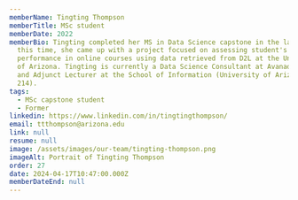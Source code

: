 ```yaml
---
memberName: Tingting Thompson
memberTitle: MSc student
memberDate: 2022
memberBio: Tingting completed her MS in Data Science capstone in the lab. During
  this time, she came up with a project focused on assessing student's
  performance in online courses using data retrieved from D2L at the University
  of Arizona. Tingting is currently a Data Science Consultant at Avanade in NYC
  and Adjunct Lecturer at the School of Information (University of Arizona; ESOC
  214).
tags:
  - MSc capstone student
  - Former
linkedin: https://www.linkedin.com/in/tingtingthompson/
email: ttthompson@arizona.edu
link: null
resume: null
image: /assets/images/our-team/tingting-thompson.png
imageAlt: Portrait of Tingting Thompson
order: 27
date: 2024-04-17T10:47:00.000Z
memberDateEnd: null
---
```

